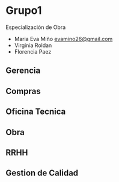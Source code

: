 # Grupo1
Especialización de Obra


* Maria Eva Miño <evamino26@gmail.com>
*  Virginia Roldan
*  Florencia Paez

 ## Gerencia ##

 ## Compras ##

 ## Oficina Tecnica ##

 ## Obra ##

 ## RRHH ##

 ## Gestion de Calidad ##
 


  
